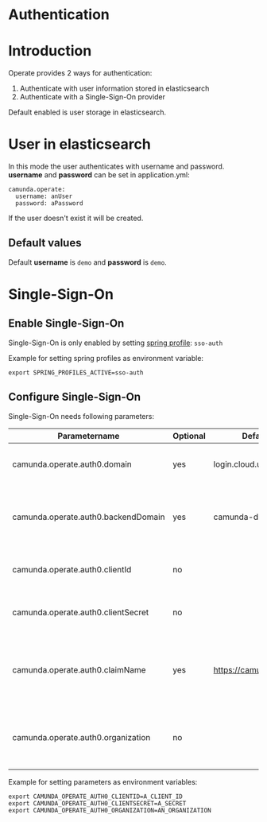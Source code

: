 # Authentication

# Introduction
Operate provides 2 ways for authentication:

1. Authenticate with user information stored in elasticsearch
2. Authenticate with a Single-Sign-On provider 

Default enabled is user storage in elasticsearch. 

# User in elasticsearch

In this mode the user authenticates with username and password. 
**username** and **password** can be set in application.yml:

```
camunda.operate:
  username: anUser
  password: aPassword
```
If the user doesn't exist it will be created. 

## Default values

Default **username** is `demo` and **password** is `demo`.


# Single-Sign-On

## Enable Single-Sign-On

Single-Sign-On is only enabled by setting [spring profile](https://docs.spring.io/spring-boot/docs/current/reference/html/spring-boot-features.html#boot-features-profiles): `sso-auth`

Example for setting spring profiles as environment variable:
```
export SPRING_PROFILES_ACTIVE=sso-auth
```

## Configure Single-Sign-On

Single-Sign-On needs following parameters:

Parametername | Optional | Default value | Description
--------------|----------|---------------|-------------
camunda.operate.auth0.domain | yes | login.cloud.ultrawombat.com |  Defines the domain which the user sees 
camunda.operate.auth0.backendDomain | yes | camunda-dev.eu.auth0.com |  Defines the domain which provides user information
camunda.operate.auth0.clientId | no | | It's like an user name for the application
camunda.operate.auth0.clientSecret | no | | It's like a password for the application
camunda.operate.auth0.claimName | yes | https://camunda.com/orgs |The claim that will be checked by Operate. It's like a permission name
camunda.operate.auth0.organization | no | | The given organization should be contained in value of claim name

Example for setting parameters as environment variables:
```
export CAMUNDA_OPERATE_AUTH0_CLIENTID=A_CLIENT_ID
export CAMUNDA_OPERATE_AUTH0_CLIENTSECRET=A_SECRET
export CAMUNDA_OPERATE_AUTH0_ORGANIZATION=AN_ORGANIZATION
```

